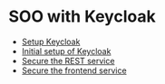 # SOO with Keycloak

* [Setup Keycloak](Setup_Keycloak.md)
* [Initial setup of Keycloak](Initial_setup_of_Keycloak.md)
* [Secure the REST service](Secure_REST_service.md)
* [Secure the frontend service](Secure_frontend_service.md)